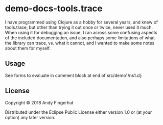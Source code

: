 # demo-docs-tools.trace

I have programmed using Clojure as a hobby for several years, and knew
of tools.trace, but other than trying it out once or twice, never used
it much.  When using it for debugging an issue, I ran across some
confusing aspects of the included documentation, and also perhaps some
limitations of what the library can trace, vs. what it cannot, and I
wanted to make some notes about them for myself.


## Usage

See forms to evaluate in comment block at end of src/demo1/ns1.clj


## License

Copyright © 2018 Andy Fingerhut

Distributed under the Eclipse Public License either version 1.0 or (at
your option) any later version.

